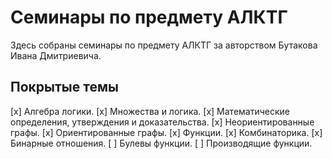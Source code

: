 # Семинары по предмету АЛКТГ

Здесь собраны семинары по предмету АЛКТГ за авторством Бутакова Ивана Дмитриевича.

## Покрытые темы
[x] Алгебра логики.
[x] Множества и логика.
[x] Математические определения, утверждения и доказательства.
[x] Неориентированные графы.
[x] Ориентированные графы.
[x] Функции.
[x] Комбинаторика.
[x] Бинарные отношения.
[ ] Булевы функции.
[ ] Производящие функции.